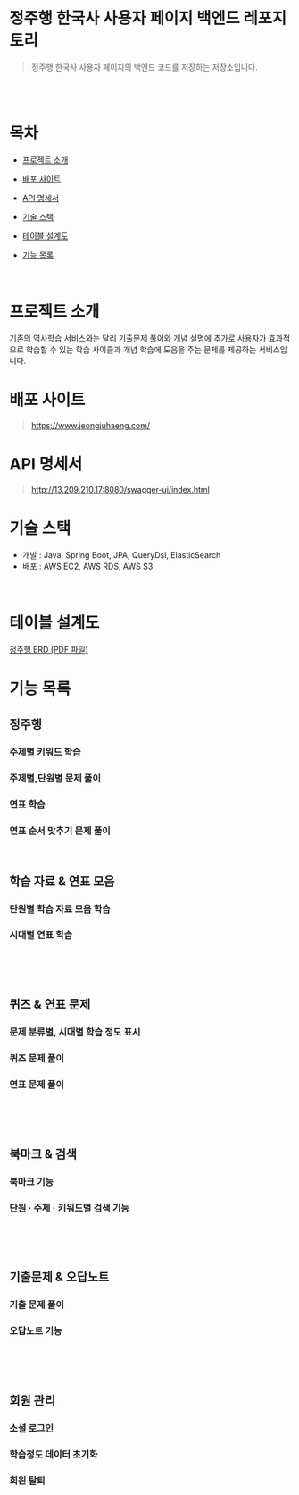 # 정주행 한국사 사용자 페이지 백엔드 레포지토리

> 정주행 한국사 사용자 페이지의 백엔드 코드를 저장하는 저장소입니다.



<br>
<br>

# 목차
- [프로젝트 소개](#프로젝트-소개)

- [배포 사이트](#배포-사이트) 

- [API 명세서](#API-명세서)

- [기술 스택](#기술-스택)

- [테이블 설계도](#테이블-설계도)

- [기능 목록](#기능-목록)  

<br>

# 프로젝트 소개
기존의 역사학습 서비스와는 달리 기출문제 풀이와 개념 설명에 추가로 사용자가 효과적으로 학습할 수 있는 학습 사이클과 개념 학습에 도움을 주는 문제를 제공하는 서비스입니다.



# 배포 사이트
> https://www.jeongjuhaeng.com/

# API 명세서
> http://13.209.210.17:8080/swagger-ui/index.html

# 기술 스택
- 개발 : Java, Spring Boot, JPA, QueryDsl, ElasticSearch
- 배포 : AWS EC2, AWS RDS, AWS S3

<br>

# 테이블 설계도
[정주행 ERD (PDF 파일)](https://www.erdcloud.com/d/PoNYMF2Cx2nvENqqw)



# 기능 목록



## 정주행

### 주제별 키워드 학습
### 주제별,단원별 문제 풀이
### 연표 학습
### 연표 순서 맞추기 문제 풀이

<br>

## 학습 자료 & 연표 모음
### 단원별 학습 자료 모음 학습
### 시대별 연표 학습

<br><br><br>


## 퀴즈 & 연표 문제
### 문제 분류별, 시대별 학습 정도 표시
### 퀴즈 문제 풀이
### 연표 문제 풀이

<br><br><br>


## 북마크 & 검색
### 북마크 기능
### 단원 · 주제 · 키워드별 검색 기능

<br><br><br>


## 기출문제 & 오답노트
### 기출 문제 풀이
### 오답노트 기능

<br><br><br>

## 회원 관리

### 소셜 로그인

### 학습정도 데이터 초기화

### 회원 탈퇴
